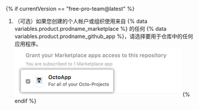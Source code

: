 {% if currentVersion == "free-pro-team@latest" %}
1. （可选）如果您创建的个人帐户或组织使用来自 {% data variables.product.prodname_marketplace %} 的任何 {% data variables.product.prodname_github_app %}，请选择要用于仓库中的任何应用程序。 ![帐户中来自 {% data variables.product.prodname_marketplace %} 的 {% data variables.product.prodname_github_app %} 列表和授予权限选项](/assets/images/help/repository/create-repository-choose-marketplace-apps.png)
{% endif %}
